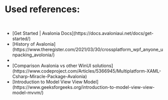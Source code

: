<h1>Used references:</h1><br/>
<ul>
  <li>[Get Started | Avalonia Docs](https://docs.avaloniaui.net/docs/get-started/)</li>
  <li>[History of Avalonia](https://www.theregister.com/2021/03/30/crossplatform_wpf_anyone_unpacking_avolonia/)<li>
  <li>[Comparison Avalonia vs other WinUI solutions](https://www.codeproject.com/Articles/5366945/Multiplatform-XAML-Csharp-Miracle-Package-Avalonia)</li>
  <li>[Introduction to Model View View Model](https://www.geeksforgeeks.org/introduction-to-model-view-view-model-mvvm/)</li>
</ul>
